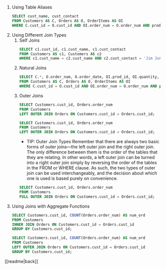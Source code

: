 1. Using Table Aliases
	```sql
	SELECT cust_name, cust_contact
    FROM Customers AS C, Orders AS O, OrderItems AS OI
    WHERE C.cust_id = O.cust_id AND OI.order_num = O.order_num AND prod_id = 'RGAN01';
	```
2. Using Different Join Types
	1. Self Joins
		```sql
		SELECT c1.cust_id, c1.cust_name, c1.cust_contact
		FROM Customers AS c1, Customers AS c2
		WHERE c1.cust_name = c2.cust_name AND c2.cust_contact = 'Jim Jones';
		```
	2. Natural Joins
		```sql
		SELECT C.*, O.order_num, O.order_date, OI.prod_id, OI.quantity, OI.item_price
		FROM Customers AS C, Orders AS O, OrderItems AS OI
		WHERE C.cust_id = O.cust_id AND OI.order_num = O.order_num AND prod_id = 'RGAN01';
		```
	3. Outer Joins
		```sql
		SELECT Customers.cust_id, Orders.order_num
		FROM Customers
		LEFT OUTER JOIN Orders ON Customers.cust_id = Orders.cust_id;
		```
		```sql
		SELECT Customers.cust_id, Orders.order_num
		FROM Customers
		LEFT OUTER JOIN Orders ON Customers.cust_id = Orders.cust_id;
		```
		- TIP: Outer Join Types
			Remember that there are always two basic forms of outer joins—the left outer join and the right outer join. The only difference between them is the order of the tables that they are relating. In other words, a left outer join can be turned into a right outer join simply by reversing the order of the tables in the FROM or WHERE clause. As such, the two types of outer join can be used interchangeably, and the decision about which one is used is based purely on convenience.
		```sql
		SELECT Customers.cust_id, Orders.order_num
		FROM Customers
		FULL OUTER JOIN Orders ON Customers.cust_id = Orders.cust_id;
		```
3. Using Joins with Aggregate Functions
	```sql
	SELECT Customers.cust_id, COUNT(Orders.order_num) AS num_ord
	FROM Customers
	INNER JOIN Orders ON Customers.cust_id = Orders.cust_id
	GROUP BY Customers.cust_id;
	```
	```sql
	SELECT Customers.cust_id, COUNT(Orders.order_num) AS num_ord
	FROM Customers
	LEFT OUTER JOIN Orders ON Customers.cust_id = Orders.cust_id
	GROUP BY Customers.cust_id;
	```

[[readme|back]]